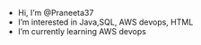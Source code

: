 - Hi, I’m @Praneeta37
-  I’m interested in Java,SQL, AWS devops, HTML
-  I’m currently learning AWS devops 


<!---
Praneeta37/Praneeta37 is a ✨ special ✨ repository because its `README.md` (this file) appears on your GitHub profile.
You can click the Preview link to take a look at your changes.
--->
